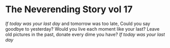 # The Neverending Story vol 17

*If today was your last day* and tomorrow was too late,
Could you say goodbye to yesterday? Would you live each moment like your last?
Leave old pictures in the past, donate every dime you have? *If today was your last day*
